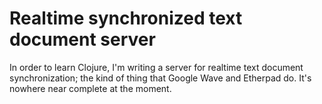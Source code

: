 Realtime synchronized text document server
==========================================

In order to learn Clojure, I'm writing a server for realtime text
document synchronization; the kind of thing that Google Wave and
Etherpad do. It's nowhere near complete at the moment.
